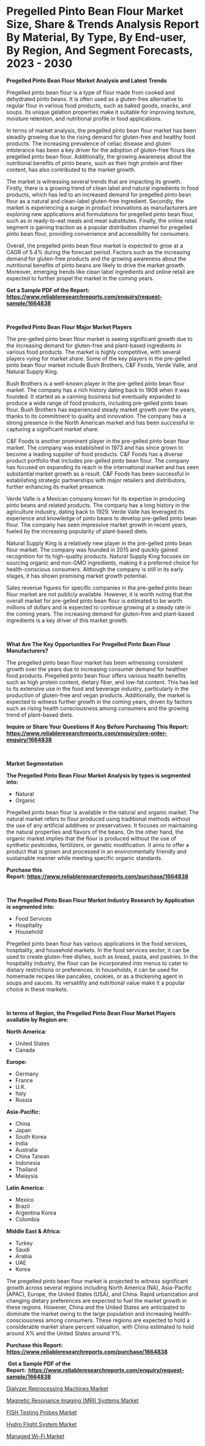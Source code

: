<p><h1>Pregelled Pinto Bean Flour Market Size, Share & Trends Analysis Report By Material, By Type, By End-user, By Region, And Segment Forecasts, 2023 - 2030</h1></p><p><strong>Pregelled Pinto Bean Flour Market Analysis and Latest Trends</strong></p>
<p><p>Pregelled pinto bean flour is a type of flour made from cooked and dehydrated pinto beans. It is often used as a gluten-free alternative to regular flour in various food products, such as baked goods, snacks, and soups. Its unique gelation properties make it suitable for improving texture, moisture retention, and nutritional profile in food applications.</p><p>In terms of market analysis, the pregelled pinto bean flour market has been steadily growing due to the rising demand for gluten-free and healthy food products. The increasing prevalence of celiac disease and gluten intolerance has been a key driver for the adoption of gluten-free flours like pregelled pinto bean flour. Additionally, the growing awareness about the nutritional benefits of pinto beans, such as their high protein and fiber content, has also contributed to the market growth.</p><p>The market is witnessing several trends that are impacting its growth. Firstly, there is a growing trend of clean label and natural ingredients in food products, which has led to an increased demand for pregelled pinto bean flour as a natural and clean-label gluten-free ingredient. Secondly, the market is experiencing a surge in product innovations as manufacturers are exploring new applications and formulations for pregelled pinto bean flour, such as in ready-to-eat meals and meat substitutes. Finally, the online retail segment is gaining traction as a popular distribution channel for pregelled pinto bean flour, providing convenience and accessibility for consumers.</p><p>Overall, the pregelled pinto bean flour market is expected to grow at a CAGR of 5.4% during the forecast period. Factors such as the increasing demand for gluten-free products and the growing awareness about the nutritional benefits of pinto beans are likely to drive the market growth. Moreover, emerging trends like clean label ingredients and online retail are expected to further propel the market in the coming years.</p></p>
<p><strong>Get a Sample PDF of the Report:&nbsp; <a href="https://www.reliableresearchreports.com/enquiry/request-sample/1664838">https://www.reliableresearchreports.com/enquiry/request-sample/1664838</a></strong></p>
<p>&nbsp;</p>
<p><strong>Pregelled Pinto Bean Flour Major Market Players</strong></p>
<p><p>The pre-gelled pinto bean flour market is seeing significant growth due to the increasing demand for gluten-free and plant-based ingredients in various food products. The market is highly competitive, with several players vying for market share. Some of the key players in the pre-gelled pinto bean flour market include Bush Brothers, C&F Foods, Verde Valle, and Natural Supply King.</p><p>Bush Brothers is a well-known player in the pre-gelled pinto bean flour market. The company has a rich history dating back to 1908 when it was founded. It started as a canning business but eventually expanded to produce a wide range of food products, including pre-gelled pinto bean flour. Bush Brothers has experienced steady market growth over the years, thanks to its commitment to quality and innovation. The company has a strong presence in the North American market and has been successful in capturing a significant market share.</p><p>C&F Foods is another prominent player in the pre-gelled pinto bean flour market. The company was established in 1973 and has since grown to become a leading supplier of food products. C&F Foods has a diverse product portfolio that includes pre-gelled pinto bean flour. The company has focused on expanding its reach in the international market and has seen substantial market growth as a result. C&F Foods has been successful in establishing strategic partnerships with major retailers and distributors, further enhancing its market presence.</p><p>Verde Valle is a Mexican company known for its expertise in producing pinto beans and related products. The company has a long history in the agriculture industry, dating back to 1929. Verde Valle has leveraged its experience and knowledge of pinto beans to develop pre-gelled pinto bean flour. The company has seen impressive market growth in recent years, fueled by the increasing popularity of plant-based diets.</p><p>Natural Supply King is a relatively new player in the pre-gelled pinto bean flour market. The company was founded in 2015 and quickly gained recognition for its high-quality products. Natural Supply King focuses on sourcing organic and non-GMO ingredients, making it a preferred choice for health-conscious consumers. Although the company is still in its early stages, it has shown promising market growth potential.</p><p>Sales revenue figures for specific companies in the pre-gelled pinto bean flour market are not publicly available. However, it is worth noting that the overall market for pre-gelled pinto bean flour is estimated to be worth millions of dollars and is expected to continue growing at a steady rate in the coming years. The increasing demand for gluten-free and plant-based ingredients is a key driver of this market growth.</p></p>
<p>&nbsp;</p>
<p><strong>What Are The Key Opportunities For Pregelled Pinto Bean Flour Manufacturers?</strong></p>
<p><p>The pregelled pinto bean flour market has been witnessing consistent growth over the years due to increasing consumer demand for healthier food products. Pregelled pinto bean flour offers various health benefits such as high protein content, dietary fiber, and low-fat content. This has led to its extensive use in the food and beverage industry, particularly in the production of gluten-free and vegan products. Additionally, the market is expected to witness further growth in the coming years, driven by factors such as rising health consciousness among consumers and the growing trend of plant-based diets.</p></p>
<p><strong>Inquire or Share Your Questions If Any Before Purchasing This Report: <a href="https://www.reliableresearchreports.com/enquiry/pre-order-enquiry/1664838">https://www.reliableresearchreports.com/enquiry/pre-order-enquiry/1664838</a></strong></p>
<p>&nbsp;</p>
<p><strong>Market Segmentation</strong></p>
<p><strong>The Pregelled Pinto Bean Flour Market Analysis by types is segmented into:</strong></p>
<p><ul><li>Natural</li><li>Organic</li></ul></p>
<p><p>Pregelled pinto bean flour is available in the natural and organic market. The natural market refers to flour produced using traditional methods without the use of any artificial additives or preservatives. It focuses on maintaining the natural properties and flavors of the beans. On the other hand, the organic market implies that the flour is produced without the use of synthetic pesticides, fertilizers, or genetic modification. It aims to offer a product that is grown and processed in an environmentally friendly and sustainable manner while meeting specific organic standards.</p></p>
<p><strong>Purchase this Report:&nbsp;<a href="https://www.reliableresearchreports.com/purchase/1664838">https://www.reliableresearchreports.com/purchase/1664838</a></strong></p>
<p>&nbsp;</p>
<p><strong>The Pregelled Pinto Bean Flour Market Industry Research by Application is segmented into:</strong></p>
<p><ul><li>Food Services</li><li>Hospitality</li><li>Household</li></ul></p>
<p><p>Pregelled pinto bean flour has various applications in the food services, hospitality, and household markets. In the food services sector, it can be used to create gluten-free dishes, such as bread, pasta, and pastries. In the hospitality industry, the flour can be incorporated into menus to cater to dietary restrictions or preferences. In households, it can be used for homemade recipes like pancakes, cookies, or as a thickening agent in soups and sauces. Its versatility and nutritional value make it a popular choice in these markets.</p></p>
<p>&nbsp;</p>
<p><strong>In terms of Region, the Pregelled Pinto Bean Flour Market Players available by Region are:</strong></p>
<p>
    <p> <strong> North America: </strong>
        <ul>
            <li>United States</li>
            <li>Canada</li>
        </ul>
        </p> 
    <p> <strong> Europe: </strong>
        <ul>
            <li>Germany</li>
            <li>France</li>
            <li>U.K.</li>
            <li>Italy</li>
            <li>Russia</li>
        </ul>
        </p> 
    <p> <strong> Asia-Pacific: </strong>
        <ul>
            <li>China</li>
            <li>Japan</li>
            <li>South Korea</li>
            <li>India</li>
            <li>Australia</li>
            <li>China Taiwan</li>
            <li>Indonesia</li>
            <li>Thailand</li>
            <li>Malaysia</li>
        </ul>
        </p> 
    <p> <strong> Latin America: </strong>
        <ul>
            <li>Mexico</li>
            <li>Brazil</li>
            <li>Argentina Korea</li>
            <li>Colombia</li>
        </ul>
        </p> 
    <p> <strong> Middle East & Africa: </strong>
        <ul>
            <li>Turkey</li>
            <li>Saudi</li>
            <li>Arabia</li>
            <li>UAE</li>
            <li>Korea</li>
        </ul>
    </p>
    </p>
<p><p>The pregelled pinto bean flour market is projected to witness significant growth across several regions including North America (NA), Asia-Pacific (APAC), Europe, the United States (USA), and China. Rapid urbanization and changing dietary preferences are expected to fuel the market growth in these regions. However, China and the United States are anticipated to dominate the market owing to the large population and increasing health-consciousness among consumers. These regions are expected to hold a considerable market share percent valuation, with China estimated to hold around X% and the United States around Y%.</p></p>
<p><strong>Purchase this Report: <a href="https://www.reliableresearchreports.com/purchase/1664838">https://www.reliableresearchreports.com/purchase/1664838</a></strong></p>
<p>&nbsp;<strong>Get a Sample PDF of the Report:&nbsp;&nbsp;<a href="https://www.reliableresearchreports.com/enquiry/request-sample/1664838">https://www.reliableresearchreports.com/enquiry/request-sample/1664838</a></strong></p>
<p><strong></strong></p>
<p><p><a href="https://www.linkedin.com/pulse/dialyzer-reprocessing-machines-market-insights-players-forecast/">Dialyzer Reprocessing Machines Market</a></p><p><a href="https://medium.com/@angelaarnold1941/magnetic-resonance-imaging-mri-systems-market-competitive-analysis-market-trends-and-forecast-5e1c20640f21">Magnetic Resonance Imaging (MRI) Systems Market</a></p><p><a href="https://www.linkedin.com/pulse/fish-testing-probes-market-size-share-global-analysis-report/">FISH Testing Probes Market</a></p><p><a href="https://www.linkedin.com/pulse/decoding-hydro-flight-system-market-deep-dive-latest/">Hydro Flight System Market</a></p><p><a href="https://medium.com/@fitanstorm7845/managed-wi-fi-market-exploring-market-share-market-trends-and-future-growth-80f518d59e14">Managed Wi-Fi Market</a></p></p>